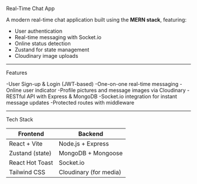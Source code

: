 Real-Time Chat App

A modern real-time chat application built using the **MERN stack**, featuring:
- User authentication
- Real-time messaging with Socket.io
- Online status detection
- Zustand for state management
- Cloudinary image uploads

---

Features

-User Sign-up & Login (JWT-based)
-One-on-one real-time messaging
-Online user indicator
-Profile pictures and message images via Cloudinary
-RESTful API with Express & MongoDB
-Socket.io integration for instant message updates
-Protected routes with middleware

---

Tech Stack

| Frontend              | Backend               |
| ---------------------| --------------------- |
| React + Vite         | Node.js + Express     |
| Zustand (state)      | MongoDB + Mongoose    |
| React Hot Toast      | Socket.io             |
| Tailwind CSS         | Cloudinary (for media)|# React + Vite
